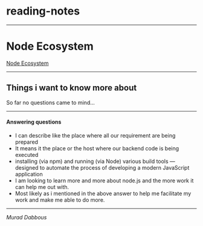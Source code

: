 # reading-notes

---

# Node Ecosystem

[Node Ecosystem](https://murad-shadeh.github.io/reading-notes/node-ecosystem)

---

## Things i want to know more about

So far no questions came to mind...

---

#### Answering questions

- I can describe like the place where all our requirement are being prepared
- It means it the place or the host where our backend code is being executed
- installing (via npm) and running (via Node) various build tools — designed to automate the process of developing a modern JavaScript application
- I am looking to learn more and more about node.js and the more work it can help me out with.
- Most likely as i mentioned in the above answer to help me facilitate my work and make me able to do more.

---

_Murad Dabbous_
